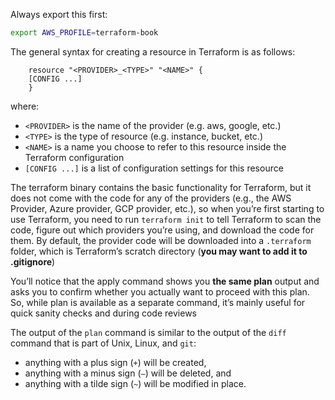 Always export this first:

```bash
export AWS_PROFILE=terraform-book
```

The general
syntax for creating a resource in Terraform is as follows:

```
    resource "<PROVIDER>_<TYPE>" "<NAME>" {
    [CONFIG ...]
    }
```

where:

- `<PROVIDER>` is the name of the provider (e.g. aws, google, etc.)
- `<TYPE>` is the type of resource (e.g. instance, bucket, etc.)
- `<NAME>` is a name you choose to refer to this resource inside the Terraform configuration
- `[CONFIG ...]` is a list of configuration settings for this resource


The terraform binary contains the basic functionality for Terraform, but
it does not come with the code for any of the providers (e.g., the AWS
Provider, Azure provider, GCP provider, etc.), so when you’re first starting
to use Terraform, you need to run `terraform init` to tell Terraform to
scan the code, figure out which providers you’re using, and download the
code for them. By default, the provider code will be downloaded into a
`.terraform` folder, which is Terraform’s scratch directory (__you may want to add it to .gitignore__)


You’ll notice that the apply command shows you __the same plan__ output and asks you to confirm whether you actually want to proceed with this plan.
So, while plan is available as a separate command, it’s mainly useful for quick sanity checks and during code reviews

The output of the `plan` command is similar to the output of the `diff` command that is part of Unix, Linux, and `git`:
- anything with a plus sign (`+`) will be created, 
- anything with a minus sign (`–`) will be deleted, and 
- anything with a tilde sign (`~`) will be modified in place.